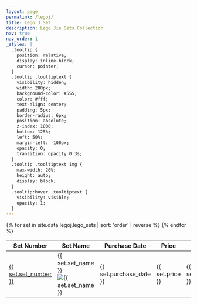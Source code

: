 ```yaml
---
layout: page
permalink: /legoj/
title: Lego J Set
description: Lego Jie Sets Collection
nav: true
nav_order: 1
_styles: |
  .tooltip {
    position: relative;
    display: inline-block;
    cursor: pointer;
  }
  .tooltip .tooltiptext {
    visibility: hidden;
    width: 200px;
    background-color: #555;
    color: #fff;
    text-align: center;
    padding: 5px;
    border-radius: 6px;
    position: absolute;
    z-index: 1000;
    bottom: 125%;
    left: 50%;
    margin-left: -100px;
    opacity: 0;
    transition: opacity 0.3s;
  }
  .tooltip .tooltiptext img {
    max-width: 20%;
    height: auto;
    display: block;
  }
  .tooltip:hover .tooltiptext {
    visibility: visible;
    opacity: 1;
  }
---
```


<table>
  <thead>
    <tr>
      <th>Set Number</th>
      <th>Set Name</th>
      <th>Purchase Date</th>
      <th>Price</th>
      <th>Order</th>
    </tr>
  </thead>
  <tbody>
    {% for set in site.data.legoj.lego_sets | sort: 'order' | reverse %}
    <tr>
      <td><a href="{{ set.url }}">{{ set.set_number }}</a></td>
      <td>
        <div class="tooltip">
          {{ set.set_name }}
          <span class="tooltiptext">
            <img src="{{ set.image }}" alt="{{ set.set_name }}">
          </span>
        </div>
      </td>
      <td>{{ set.purchase_date }}</td>
      <td>{{ set.price }}</td>
      <td>{{ set.order }}</td>
    </tr>
    {% endfor %}
  </tbody>
</table>
